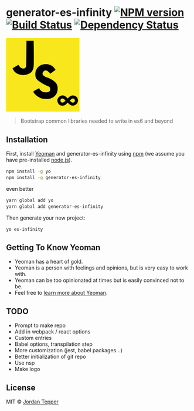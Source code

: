 # generator-es-infinity [![NPM version][npm-image]][npm-url] [![Build Status][travis-image]][travis-url] [![Dependency Status][daviddm-image]][daviddm-url]

<img src='./static/js-infinity.png' width="200" />

> Bootstrap common libraries needed to write in es6 and beyond

## Installation

First, install [Yeoman](http://yeoman.io) and generator-es-infinity using [npm](https://www.npmjs.com/) (we assume you have pre-installed [node.js](https://nodejs.org/)).

```bash
npm install -g yo
npm install -g generator-es-infinity
```

even better

```bash
yarn global add yo
yarn global add generator-es-infinity
```

Then generate your new project:

```bash
yo es-infinity
```

## Getting To Know Yeoman

* Yeoman has a heart of gold.
* Yeoman is a person with feelings and opinions, but is very easy to work with.
* Yeoman can be too opinionated at times but is easily convinced not to be.
* Feel free to [learn more about Yeoman](http://yeoman.io/).

## TODO

* Prompt to make repo
* Add in webpack / react options
* Custom entries
* Babel options, transpilation step
* More customization (jest, babel packages...)
* Better initialization of git repo
* Use nsp
* Make logo

## License

MIT © [Jordan Tepper]()

[npm-image]: https://badge.fury.io/js/generator-es-infinity.svg
[npm-url]: https://npmjs.org/package/generator-es-infinity
[travis-image]: https://travis-ci.org/HeroProtagonist/generator-es-es-infinity.svg?branch=master
[travis-url]: https://travis-ci.org/HeroProtagonist/generator-es-infinity
[daviddm-image]: https://david-dm.org/HeroProtagonist/generator-es-infinity.svg?theme=shields.io
[daviddm-url]: https://david-dm.org/HeroProtagonist/generator-es-infinity
